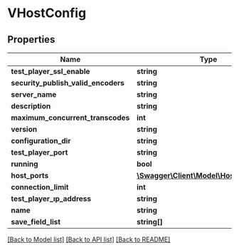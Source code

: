 # VHostConfig

## Properties
Name | Type | Description | Notes
------------ | ------------- | ------------- | -------------
**test_player_ssl_enable** | **string** |  | 
**security_publish_valid_encoders** | **string** |  | 
**server_name** | **string** |  | 
**description** | **string** |  | 
**maximum_concurrent_transcodes** | **int** |  | 
**version** | **string** |  | 
**configuration_dir** | **string** |  | 
**test_player_port** | **string** |  | 
**running** | **bool** |  | 
**host_ports** | [**\Swagger\Client\Model\HostPortConfig[]**](HostPortConfig.md) |  | 
**connection_limit** | **int** |  | 
**test_player_ıp_address** | **string** |  | 
**name** | **string** |  | 
**save_field_list** | **string[]** |  | [optional] 

[[Back to Model list]](../README.md#documentation-for-models) [[Back to API list]](../README.md#documentation-for-api-endpoints) [[Back to README]](../README.md)


